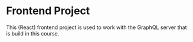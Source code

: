 # Frontend Project

This (React) frontend project is used to work with the GraphQL server that is build in this course.

